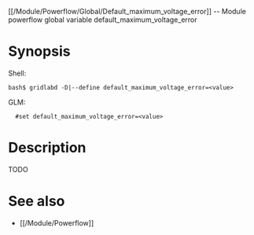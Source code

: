 [[/Module/Powerflow/Global/Default_maximum_voltage_error]] -- Module powerflow global variable default_maximum_voltage_error

# Synopsis

Shell:

~~~
bash$ gridlabd -D|--define default_maximum_voltage_error=<value>
~~~

GLM:

~~~
  #set default_maximum_voltage_error=<value>
~~~

# Description

TODO

# See also

* [[/Module/Powerflow]]
